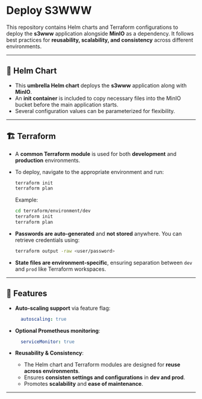 # Deploy S3WWW

This repository contains Helm charts and Terraform configurations to deploy the **s3www** application alongside **MinIO** as a dependency. It follows best practices for **reusability, scalability, and consistency** across different environments.

---

## 🚀 Helm Chart

- This **umbrella Helm chart** deploys the **s3www** application along with **MinIO**.
- An **init container** is included to copy necessary files into the MinIO bucket before the main application starts.
- Several configuration values can be parameterized for flexibility.

---

## 🏗️ Terraform

- A **common Terraform module** is used for both **development** and **production** environments.

- To deploy, navigate to the appropriate environment and run:

  ```sh
  terraform init
  terraform plan
  ```

  Example:

  ```sh
  cd terraform/environment/dev
  terraform init
  terraform plan
  ```

- **Passwords are auto-generated** and **not stored** anywhere. You can retrieve credentials using:

  ```sh
  terraform output -raw <user/password>
  ```

- **State files are environment-specific**, ensuring separation between `dev` and `prod` like Terraform workspaces.

---

## 🌟 Features

- **Auto-scaling support** via feature flag:
  
  ```yaml
    autoscaling: true
  ```
  
- **Optional Prometheus monitoring**:
  
  ```yaml
    serviceMonitor: true
  ```
  
- **Reusability & Consistency**:
  - The Helm chart and Terraform modules are designed for **reuse across environments**.
  - Ensures **consisten settings and configurations** in **dev and prod**.
  - Promotes **scalability** and **ease of maintenance**.

---
